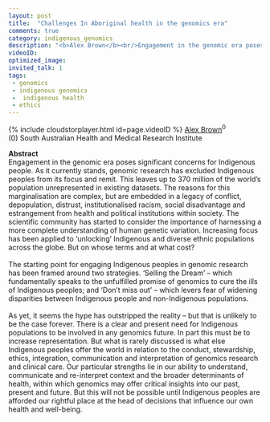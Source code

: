 ```yaml
---
layout: post
title:  "Challenges In Aboriginal health in the genomics era"
comments: true
category: indigenous_genomics
description: "<b>Alex Brown</b><br/>Engagement in the genomic era poses significant co..."
videoID: 
optimized_image: 
invited_talk: 1
tags:
 - genomics
 - indigenous genomics
 -  indigenous health
 - ethics
---
```

{% include cloudstorplayer.html id=page.videoID %}
<u>Alex Brown</u><sup>0</sup><br/>
\(0\) South Australian Health and Medical Research Institute


<b>Abstract</b><br/>
Engagement in the genomic era poses significant concerns for Indigenous people. As it currently stands, genomic research has excluded Indigenous peoples from its focus and remit. This leaves up to 370 million of the world’s population unrepresented in existing datasets. The reasons for this marginalisation are complex, but are embedded in a legacy of conflict, depopulation, distrust, institutionalised racism, social disadvantage and estrangement from health and political institutions within society. The scientific community has started to consider the importance of harnessing a more complete understanding of human genetic variation. Increasing focus has been applied to ‘unlocking’ Indigenous and diverse ethnic populations across the globe. But on whose terms and at what cost?<br/> <br/>The starting point for engaging Indigenous peoples in genomic research has been framed around two strategies. ‘Selling the Dream’ – which fundamentally speaks to the unfulfilled promise of genomics to cure the ills of Indigenous peoples; and ‘Don’t miss out’ – which levers fear of widening disparities between Indigenous people and non-Indigenous populations.<br/><br/>As yet, it seems the hype has outstripped the reality – but that is unlikely to be the case forever. There is a clear and present need for Indigenous populations to be involved in any genomics future. In part this must be to increase representation. But what is rarely discussed is what else Indigenous peoples offer the world in relation to the conduct, stewardship, ethics, integration, communication and interpretation of genomics research and clinical care. Our particular strengths lie in our ability to understand, communicate and re-interpret context and the broader determinants of health, within which genomics may offer critical insights into our past, present and future. But this will not be possible until Indigenous peoples are afforded our rightful place at the head of decisions that influence our own health and well-being.

